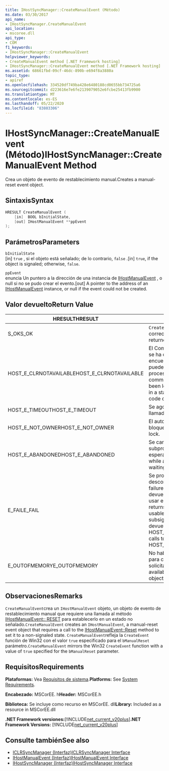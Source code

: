 ```yaml
---
title: IHostSyncManager::CreateManualEvent (Método)
ms.date: 03/30/2017
api_name:
- IHostSyncManager.CreateManualEvent
api_location:
- mscoree.dll
api_type:
- COM
f1_keywords:
- IHostSyncManager::CreateManualEvent
helpviewer_keywords:
- CreateManualEvent method [.NET Framework hosting]
- IHostSyncManager::CreateManualEvent method [.NET Framework hosting]
ms.assetid: 68661fbd-09cf-46dc-890b-e694f8a3880a
topic_type:
- apiref
ms.openlocfilehash: 334520df749ba428e6480188cd0655bb734725a6
ms.sourcegitcommit: d223616e7e6fe2139079052e6fcbe25413fb9900
ms.translationtype: MT
ms.contentlocale: es-ES
ms.lasthandoff: 05/22/2020
ms.locfileid: "83803306"
---
```

# <a name="ihostsyncmanagercreatemanualevent-method"></a><span data-ttu-id="eeb7e-102">IHostSyncManager::CreateManualEvent (Método)</span><span class="sxs-lookup"><span data-stu-id="eeb7e-102">IHostSyncManager::CreateManualEvent Method</span></span>
<span data-ttu-id="eeb7e-103">Crea un objeto de evento de restablecimiento manual.</span><span class="sxs-lookup"><span data-stu-id="eeb7e-103">Creates a manual-reset event object.</span></span>  
  
## <a name="syntax"></a><span data-ttu-id="eeb7e-104">Sintaxis</span><span class="sxs-lookup"><span data-stu-id="eeb7e-104">Syntax</span></span>  
  
```cpp  
HRESULT CreateManualEvent (  
    [in]  BOOL bInitialState,  
    [out] IHostManualEvent **ppEvent  
);  
```  
  
## <a name="parameters"></a><span data-ttu-id="eeb7e-105">Parámetros</span><span class="sxs-lookup"><span data-stu-id="eeb7e-105">Parameters</span></span>  
 `bInitialState`  
 <span data-ttu-id="eeb7e-106">[in] `true` , si el objeto está señalado; de lo contrario, `false` .</span><span class="sxs-lookup"><span data-stu-id="eeb7e-106">[in] `true`, if the object is signaled; otherwise, `false`.</span></span>  
  
 `ppEvent`  
 <span data-ttu-id="eeb7e-107">enuncia Un puntero a la dirección de una instancia de [IHostManualEvent](ihostmanualevent-interface.md) , o null si no se pudo crear el evento.</span><span class="sxs-lookup"><span data-stu-id="eeb7e-107">[out] A pointer to the address of an [IHostManualEvent](ihostmanualevent-interface.md) instance, or null if the event could not be created.</span></span>  
  
## <a name="return-value"></a><span data-ttu-id="eeb7e-108">Valor devuelto</span><span class="sxs-lookup"><span data-stu-id="eeb7e-108">Return Value</span></span>  
  
|<span data-ttu-id="eeb7e-109">HRESULT</span><span class="sxs-lookup"><span data-stu-id="eeb7e-109">HRESULT</span></span>|<span data-ttu-id="eeb7e-110">Descripción</span><span class="sxs-lookup"><span data-stu-id="eeb7e-110">Description</span></span>|  
|-------------|-----------------|  
|<span data-ttu-id="eeb7e-111">S_OK</span><span class="sxs-lookup"><span data-stu-id="eeb7e-111">S_OK</span></span>|<span data-ttu-id="eeb7e-112">`CreateManualEvent`se devolvió correctamente.</span><span class="sxs-lookup"><span data-stu-id="eeb7e-112">`CreateManualEvent` returned successfully.</span></span>|  
|<span data-ttu-id="eeb7e-113">HOST_E_CLRNOTAVAILABLE</span><span class="sxs-lookup"><span data-stu-id="eeb7e-113">HOST_E_CLRNOTAVAILABLE</span></span>|<span data-ttu-id="eeb7e-114">El Common Language Runtime (CLR) no se ha cargado en un proceso o el CLR se encuentra en un estado en el que no puede ejecutar código administrado ni procesar la llamada correctamente.</span><span class="sxs-lookup"><span data-stu-id="eeb7e-114">The common language runtime (CLR) has not been loaded into a process, or the CLR is in a state in which it cannot run managed code or process the call successfully.</span></span>|  
|<span data-ttu-id="eeb7e-115">HOST_E_TIMEOUT</span><span class="sxs-lookup"><span data-stu-id="eeb7e-115">HOST_E_TIMEOUT</span></span>|<span data-ttu-id="eeb7e-116">Se agotó el tiempo de espera de la llamada.</span><span class="sxs-lookup"><span data-stu-id="eeb7e-116">The call timed out.</span></span>|  
|<span data-ttu-id="eeb7e-117">HOST_E_NOT_OWNER</span><span class="sxs-lookup"><span data-stu-id="eeb7e-117">HOST_E_NOT_OWNER</span></span>|<span data-ttu-id="eeb7e-118">El autor de la llamada no posee el bloqueo.</span><span class="sxs-lookup"><span data-stu-id="eeb7e-118">The caller does not own the lock.</span></span>|  
|<span data-ttu-id="eeb7e-119">HOST_E_ABANDONED</span><span class="sxs-lookup"><span data-stu-id="eeb7e-119">HOST_E_ABANDONED</span></span>|<span data-ttu-id="eeb7e-120">Se canceló un evento mientras un subproceso o fibra bloqueados estaba esperando en él.</span><span class="sxs-lookup"><span data-stu-id="eeb7e-120">An event was canceled while a blocked thread or fiber was waiting on it.</span></span>|  
|<span data-ttu-id="eeb7e-121">E_FAIL</span><span class="sxs-lookup"><span data-stu-id="eeb7e-121">E_FAIL</span></span>|<span data-ttu-id="eeb7e-122">Se produjo un error grave desconocido.</span><span class="sxs-lookup"><span data-stu-id="eeb7e-122">An unknown catastrophic failure occurred.</span></span> <span data-ttu-id="eeb7e-123">Cuando un método devuelve E_FAIL, CLR ya no se puede usar en el proceso.</span><span class="sxs-lookup"><span data-stu-id="eeb7e-123">When a method returns E_FAIL, the CLR is no longer usable within the process.</span></span> <span data-ttu-id="eeb7e-124">Las llamadas subsiguientes a métodos de hospedaje devuelven HOST_E_CLRNOTAVAILABLE.</span><span class="sxs-lookup"><span data-stu-id="eeb7e-124">Subsequent calls to hosting methods return HOST_E_CLRNOTAVAILABLE.</span></span>|  
|<span data-ttu-id="eeb7e-125">E_OUTOFMEMORY</span><span class="sxs-lookup"><span data-stu-id="eeb7e-125">E_OUTOFMEMORY</span></span>|<span data-ttu-id="eeb7e-126">No había suficiente memoria disponible para crear el objeto de evento solicitado.</span><span class="sxs-lookup"><span data-stu-id="eeb7e-126">Not enough memory was available to create the requested event object.</span></span>|  
  
## <a name="remarks"></a><span data-ttu-id="eeb7e-127">Observaciones</span><span class="sxs-lookup"><span data-stu-id="eeb7e-127">Remarks</span></span>  
 <span data-ttu-id="eeb7e-128">`CreateManualEvent`crea un `IHostManualEvent` objeto, un objeto de evento de restablecimiento manual que requiere una llamada al método [IHostManualEvent:: RESET](ihostmanualevent-reset-method.md) para establecerlo en un estado no señalado.</span><span class="sxs-lookup"><span data-stu-id="eeb7e-128">`CreateManualEvent` creates an `IHostManualEvent`, a manual-reset event object that requires a call to the [IHostManualEvent::Reset](ihostmanualevent-reset-method.md) method to set it to a non-signaled state.</span></span> <span data-ttu-id="eeb7e-129">`CreateManualEvent`refleja la `CreateEvent` función de Win32 con el valor `true` especificado para el `bManualReset` parámetro.</span><span class="sxs-lookup"><span data-stu-id="eeb7e-129">`CreateManualEvent` mirrors the Win32 `CreateEvent` function with a value of `true` specified for the `bManualReset` parameter.</span></span>  
  
## <a name="requirements"></a><span data-ttu-id="eeb7e-130">Requisitos</span><span class="sxs-lookup"><span data-stu-id="eeb7e-130">Requirements</span></span>  
 <span data-ttu-id="eeb7e-131">**Plataformas:** Vea [Requisitos de sistema](../../get-started/system-requirements.md).</span><span class="sxs-lookup"><span data-stu-id="eeb7e-131">**Platforms:** See [System Requirements](../../get-started/system-requirements.md).</span></span>  
  
 <span data-ttu-id="eeb7e-132">**Encabezado:** MSCorEE. h</span><span class="sxs-lookup"><span data-stu-id="eeb7e-132">**Header:** MSCorEE.h</span></span>  
  
 <span data-ttu-id="eeb7e-133">**Biblioteca:** Se incluye como recurso en MSCorEE. dll</span><span class="sxs-lookup"><span data-stu-id="eeb7e-133">**Library:** Included as a resource in MSCorEE.dll</span></span>  
  
 <span data-ttu-id="eeb7e-134">**.NET Framework versiones:**[!INCLUDE[net_current_v20plus](../../../../includes/net-current-v20plus-md.md)]</span><span class="sxs-lookup"><span data-stu-id="eeb7e-134">**.NET Framework Versions:** [!INCLUDE[net_current_v20plus](../../../../includes/net-current-v20plus-md.md)]</span></span>  
  
## <a name="see-also"></a><span data-ttu-id="eeb7e-135">Consulte también</span><span class="sxs-lookup"><span data-stu-id="eeb7e-135">See also</span></span>

- [<span data-ttu-id="eeb7e-136">ICLRSyncManager (Interfaz)</span><span class="sxs-lookup"><span data-stu-id="eeb7e-136">ICLRSyncManager Interface</span></span>](iclrsyncmanager-interface.md)
- [<span data-ttu-id="eeb7e-137">IHostManualEvent (Interfaz)</span><span class="sxs-lookup"><span data-stu-id="eeb7e-137">IHostManualEvent Interface</span></span>](ihostmanualevent-interface.md)
- [<span data-ttu-id="eeb7e-138">IHostSyncManager (Interfaz)</span><span class="sxs-lookup"><span data-stu-id="eeb7e-138">IHostSyncManager Interface</span></span>](ihostsyncmanager-interface.md)
